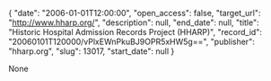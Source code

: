 {
  "date": "2006-01-01T12:00:00", 
  "open_access": false, 
  "target_url": "http://www.hharp.org/", 
  "description": null, 
  "end_date": null, 
  "title": "Historic Hospital Admission Records Project (HHARP)", 
  "record_id": "20060101T120000/vPlxEWnPkuBJ9OPR5xHW5g==", 
  "publisher": "hharp.org", 
  "slug": 13017, 
  "start_date": null
}

None